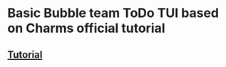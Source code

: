 # Basic Bubble team ToDo TUI based on Charms official tutorial

## [Tutorial](https://www.youtube.com/watch?v=LFaoHiqM690&list=PLLLtqOZfy0pcFoSIeGXO-SOaP9qLqd_H6&index=2)